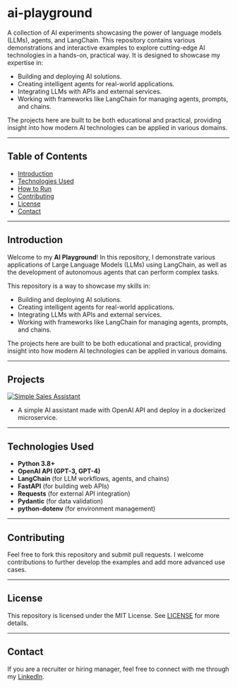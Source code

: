 
# ai-playground

A collection of AI experiments showcasing the power of language models (LLMs), agents, and LangChain. This repository contains various demonstrations and interactive examples to explore cutting-edge AI technologies in a hands-on, practical way. It is designed to showcase my expertise in:
- Building and deploying AI solutions.
- Creating intelligent agents for real-world applications.
- Integrating LLMs with APIs and external services.
- Working with frameworks like LangChain for managing agents, prompts, and chains.

The projects here are built to be both educational and practical, providing insight into how modern AI technologies can be applied in various domains.

---

## Table of Contents

- [Introduction](#introduction)
- [Technologies Used](#technologies-used)
- [How to Run](#how-to-run)
- [Contributing](#contributing)
- [License](#license)
- [Contact](#contact)

---

## Introduction

Welcome to my **AI Playground**! In this repository, I demonstrate various applications of Large Language Models (LLMs) using LangChain, as well as the development of autonomous agents that can perform complex tasks.

This repository is a way to showcase my skills in:
- Building and deploying AI solutions.
- Creating intelligent agents for real-world applications.
- Integrating LLMs with APIs and external services.
- Working with frameworks like LangChain for managing agents, prompts, and chains.

The projects here are built to be both educational and practical, providing insight into how modern AI technologies can be applied in various domains.

---

## Projects

 [![Simple Sales Assistant](https://img.shields.io/static/v1?label=Project&message=Simple%20Sales%20Assistant&color=blue)](./simple-sales-assistant/)
 
 - A simple AI assistant made with OpenAI API and deploy in a dockerized microservice.

---

## Technologies Used

- **Python 3.8+**
- **OpenAI API (GPT-3, GPT-4)**
- **LangChain** (for LLM workflows, agents, and chains)
- **FastAPI** (for building web APIs)
- **Requests** (for external API integration)
- **Pydantic** (for data validation)
- **python-dotenv** (for environment management)

---

## Contributing

Feel free to fork this repository and submit pull requests. I welcome contributions to further develop the examples and add more advanced use cases.

---

## License

This repository is licensed under the MIT License. See [LICENSE](LICENSE) for more details.

---

## Contact

If you are a recruiter or hiring manager, feel free to connect with me through my [LinkedIn](https://www.linkedin.com/in/ggadelha).
